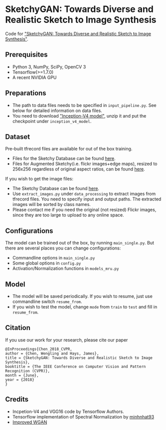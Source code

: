 SketchyGAN: Towards Diverse and Realistic Sketch to Image Synthesis
=====================================

Code for ["SketchyGAN: Towards Diverse and Realistic Sketch to Image Synthesis"](https://arxiv.org/abs/1801.02753).


## Prerequisites

- Python 3, NumPy, SciPy, OpenCV 3
- Tensorflow(>=1.7.0)
- A recent NVIDIA GPU


## Preparations

- The path to data files needs to be specified in `input_pipeline.py`. See below for detailed information on data files.
- You need to download ["Inception-V4 model"](http://download.tensorflow.org/models/inception_v4_2016_09_09.tar.gz), unzip it and put the checkpoint under `inception_v4_model`.


## Dataset
Pre-built tfrecord files are available for out of the box training.
- Files for the Sketchy Database can be found [here](https://gtvault-my.sharepoint.com/:f:/g/personal/wchen342_gatech_edu/EtKmg1alDNdIl09WcvtJp_cBFs_7td3wKnb5FUcWZswEmw?e=eBGO6G).
- Files for Augmented Sketchy(i.e. flickr images+edge maps), resized to 256x256 regardless of original aspect ratios, can be found [here](https://gtvault-my.sharepoint.com/:f:/g/personal/wchen342_gatech_edu/EmF7KlhqZ8ZPnpzbTIMDKBoBcjMrezh3X2eS1P_KtWiGCQ?e=BJhFPF).

If you wish to get the image files:
- The Sketchy Database can be found [here](http://sketchy.eye.gatech.edu/).
- Use `extract_images.py` under `data_processing` to extract images from tfrecord files. You need to specify input and output paths. The extracted images will be sorted by class names.
- Please contact me if you need the original (not resized) Flickr images, since they are too large to upload to any online space.


## Configurations

The model can be trained out of the box, by running `main_single.py`. But there are several places you can change configurations:

- Commandline options in `main_single.py`
- Some global options in `config.py`
- Activation/Normalization functions in `models_mru.py`


## Model

- The model will be saved periodically. If you wish to resume, just use commandline switch `resume_from`.
- If you wish to test the model, change `mode` from `train` to `test` and fill in `resume_from`.


## Citation

If you use our work for your research, please cite our paper
```
@InProceedings{Chen_2018_CVPR,
author = {Chen, Wengling and Hays, James},
title = {SketchyGAN: Towards Diverse and Realistic Sketch to Image Synthesis},
booktitle = {The IEEE Conference on Computer Vision and Pattern Recognition (CVPR)},
month = {June},
year = {2018}
}
```


## Credits
- Incpetion-V4 and VGG16 code by Tensorflow Authors.
- Tensorflow implementation of Spectral Normalization by [minhnhat93](https://github.com/minhnhat93/tf-SNDCGAN)
- [Improved WGAN](https://github.com/igul222/improved_wgan_training)